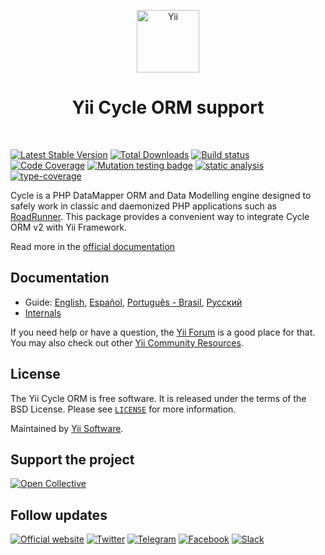 <p align="center">
    <a href="https://github.com/yiisoft" target="_blank">
        <img src="https://yiisoft.github.io/docs/images/yii_logo.svg" height="100px" alt="Yii">
    </a>
    <h1 align="center">Yii Cycle ORM support</h1>
    <br>
</p>

[![Latest Stable Version](https://poser.pugx.org/yiisoft/yii-cycle/v)](https://packagist.org/packages/yiisoft/yii-cycle)
[![Total Downloads](https://poser.pugx.org/yiisoft/yii-cycle/downloads)](https://packagist.org/packages/yiisoft/yii-cycle)
[![Build status](https://github.com/yiisoft/yii-cycle/actions/workflows/build.yml/badge.svg)](https://github.com/yiisoft/yii-cycle/actions/workflows/build.yml)
[![Code Coverage](https://codecov.io/gh/yiisoft/yii-cycle/graph/badge.svg?token=V9LWVNTIAA)](https://codecov.io/gh/yiisoft/yii-cycle)
[![Mutation testing badge](https://img.shields.io/endpoint?style=flat&url=https%3A%2F%2Fbadge-api.stryker-mutator.io%2Fgithub.com%2Fyiisoft%2Fyii-cycle%2Fmaster)](https://dashboard.stryker-mutator.io/reports/github.com/yiisoft/yii-cycle/master)
[![static analysis](https://github.com/yiisoft/yii-cycle/workflows/static%20analysis/badge.svg)](https://github.com/yiisoft/yii-cycle/actions?query=workflow%3A%22static+analysis%22)
[![type-coverage](https://shepherd.dev/github/yiisoft/yii-cycle/coverage.svg)](https://shepherd.dev/github/yiisoft/yii-cycle)

Cycle is a PHP DataMapper ORM and Data Modelling engine designed to safely work
in classic and daemonized PHP applications such as [RoadRunner](https://github.com/roadrunner-server/roadrunner).
This package provides a convenient way to integrate Cycle ORM v2 with Yii Framework.

Read more in the [official documentation](https://cycle-orm.dev/docs/readme/2.x)

## Documentation

- Guide: [English](docs/guide/en/README.md), [Español](docs/guide/es/README.md), [Português - Brasil](docs/guide/pt-BR/README.md), [Русский](docs/guide/ru/README.md)
- [Internals](docs/internals.md)

If you need help or have a question, the [Yii Forum](https://forum.yiiframework.com/c/yii-3-0/63) is a good place for that.
You may also check out other [Yii Community Resources](https://www.yiiframework.com/community).

## License

The Yii Cycle ORM is free software. It is released under the terms of the BSD License.
Please see [`LICENSE`](./LICENSE.md) for more information.

Maintained by [Yii Software](https://www.yiiframework.com/).

## Support the project

[![Open Collective](https://img.shields.io/badge/Open%20Collective-sponsor-7eadf1?logo=open%20collective&logoColor=7eadf1&labelColor=555555)](https://opencollective.com/yiisoft)

## Follow updates

[![Official website](https://img.shields.io/badge/Powered_by-Yii_Framework-green.svg?style=flat)](https://www.yiiframework.com/)
[![Twitter](https://img.shields.io/badge/twitter-follow-1DA1F2?logo=twitter&logoColor=1DA1F2&labelColor=555555?style=flat)](https://twitter.com/yiiframework)
[![Telegram](https://img.shields.io/badge/telegram-join-1DA1F2?style=flat&logo=telegram)](https://t.me/yii3en)
[![Facebook](https://img.shields.io/badge/facebook-join-1DA1F2?style=flat&logo=facebook&logoColor=ffffff)](https://www.facebook.com/groups/yiitalk)
[![Slack](https://img.shields.io/badge/slack-join-1DA1F2?style=flat&logo=slack)](https://yiiframework.com/go/slack)
